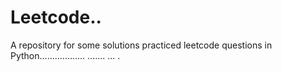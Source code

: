 # Leetcode..
A repository for some solutions practiced leetcode questions in Python.................. ....... ...
.
